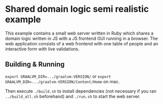 # Shared domain logic semi realistic example

This example contains a small web server written in Ruby which shares a domain 
logic written in JS with a JS frontend GUI running in a browser. The web 
application consists of a web frontend with one table of people and an 
interactive form with live validations. 

## Building & Running

`export GRAALVM_DIR=.../graalvm-VERSION/` or
`export GRAALVM_DIR=.../graalvm-VERSION/Content/Home` on mac.

Then execute `./build.sh` to install dependencies (not necessary if you ran
`../build_all.sh` beforehand) and `./run.sh` to start the web server.
